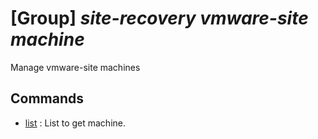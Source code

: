 # [Group] _site-recovery vmware-site machine_

Manage vmware-site machines

## Commands

- [list](/Commands/site-recovery/vmware-site/machine/_list.md)
: List to get machine.

